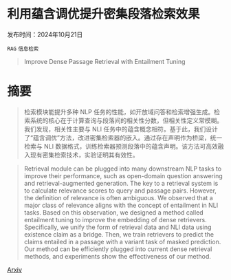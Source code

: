 # 利用蕴含调优提升密集段落检索效果

发布时间：2024年10月21日

`RAG` `信息检索`

> Improve Dense Passage Retrieval with Entailment Tuning

# 摘要

> 检索模块能提升多种 NLP 任务的性能，如开放域问答和检索增强生成。检索系统的核心在于计算查询与段落间的相关性分数，但相关性定义常模糊。我们发现，相关性主要与 NLI 任务中的蕴含概念相符。基于此，我们设计了“蕴含调优”方法，改进密集检索器的嵌入。通过存在声明作为桥梁，统一检索与 NLI 数据格式，训练检索器预测段落中的蕴含声明。该方法可高效融入现有密集检索技术，实验证明其有效性。

> Retrieval module can be plugged into many downstream NLP tasks to improve their performance, such as open-domain question answering and retrieval-augmented generation. The key to a retrieval system is to calculate relevance scores to query and passage pairs. However, the definition of relevance is often ambiguous. We observed that a major class of relevance aligns with the concept of entailment in NLI tasks. Based on this observation, we designed a method called entailment tuning to improve the embedding of dense retrievers. Specifically, we unify the form of retrieval data and NLI data using existence claim as a bridge. Then, we train retrievers to predict the claims entailed in a passage with a variant task of masked prediction. Our method can be efficiently plugged into current dense retrieval methods, and experiments show the effectiveness of our method.

[Arxiv](https://arxiv.org/abs/2410.15801)